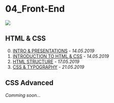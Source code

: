 04_Front-End
============
![ ](/tree/master/HTML%20%26%20CSS/00.%20INTRO%20%26%20PRESENTATIONS/HTML&CSS.png)

HTML & CSS
----------
00. [INTRO & PRESENTATIONS](/tree/master/HTML%20%26%20CSS/00.%20INTRO%20%26%20PRESENTATIONS) - *14.05.2019*
01. [INTRODUCTION TO HTML & CSS](/tree/master/HTML%&%CSS/01.%INTRODUCTION%TO%HTML%&%CSS) - *14.05.2019*
02. [HTML STRUCTURE](/tree/master/HTML%&%CSS/02.%HTML%STRUCTURE/) - *17.05.2019*
03. [CSS & TYPOGRAPHY](/tree/master/HTML%&%CSS/03.%CSS%&%TYPOGRAPHY/) - *21.05.2019*
## CSS Advanced
*Comming soon...*
